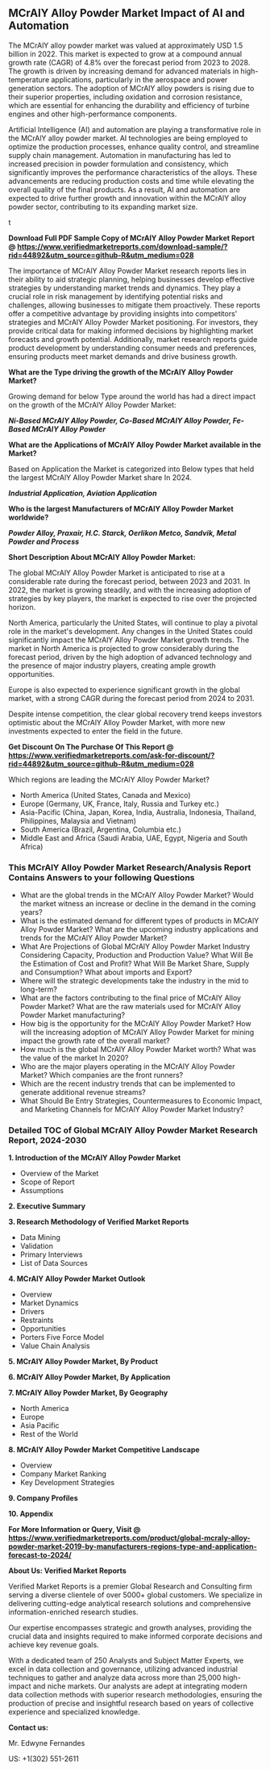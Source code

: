 <h2>MCrAlY Alloy Powder Market Impact of AI and Automation</h2><p>The MCrAlY alloy powder market was valued at approximately USD 1.5 billion in 2022. This market is expected to grow at a compound annual growth rate (CAGR) of 4.8% over the forecast period from 2023 to 2028. The growth is driven by increasing demand for advanced materials in high-temperature applications, particularly in the aerospace and power generation sectors. The adoption of MCrAlY alloy powders is rising due to their superior properties, including oxidation and corrosion resistance, which are essential for enhancing the durability and efficiency of turbine engines and other high-performance components.</p><p>Artificial Intelligence (AI) and automation are playing a transformative role in the MCrAlY alloy powder market. AI technologies are being employed to optimize the production processes, enhance quality control, and streamline supply chain management. Automation in manufacturing has led to increased precision in powder formulation and consistency, which significantly improves the performance characteristics of the alloys. These advancements are reducing production costs and time while elevating the overall quality of the final products. As a result, AI and automation are expected to drive further growth and innovation within the MCrAlY alloy powder sector, contributing to its expanding market size.</p>t</p><p id="" class=""><strong>Download Full PDF Sample Copy of MCrAlY Alloy Powder Market Report @ <a href="https://www.verifiedmarketreports.com/download-sample/?rid=44892&utm_source=github-R&utm_medium=028" target="_blank">https://www.verifiedmarketreports.com/download-sample/?rid=44892&utm_source=github-R&utm_medium=028</a></strong></p><p>The importance of&nbsp;MCrAlY Alloy Powder Market research reports lies in their ability to aid strategic planning, helping businesses develop effective strategies by understanding market trends and dynamics. They play a crucial role in risk management by identifying potential risks and challenges, allowing businesses to mitigate them proactively. These reports offer a competitive advantage by providing insights into competitors' strategies and MCrAlY Alloy Powder Market positioning. For investors, they provide critical data for making informed decisions by highlighting market forecasts and growth potential. Additionally, market research reports guide product development by understanding consumer needs and preferences, ensuring products meet market demands and drive business growth.</p><p><strong>What are the&nbsp;Type driving the growth of the MCrAlY Alloy Powder Market?</strong></p><p id="" class="">Growing demand for below Type around the world has had a direct impact on the growth of the MCrAlY Alloy Powder Market:</p><em><strong>Ni-Based MCrAlY Alloy Powder, Co-Based MCrAlY Alloy Powder, Fe-Based MCrAlY Alloy Powder</strong></em></p><strong>What are the&nbsp;Applications&nbsp;of MCrAlY Alloy Powder Market available in the Market?</strong></p><p id="" class="">Based on Application the Market is categorized into Below types that held the largest MCrAlY Alloy Powder Market share In 2024.</p><em><strong>Industrial Application, Aviation Application</strong></em></p><strong>Who is the largest Manufacturers of MCrAlY Alloy Powder Market worldwide?</strong></p><p><em><strong>Powder Alloy, Praxair, H.C. Starck, Oerlikon Metco, Sandvik, Metal Powder and Process</strong></em></p><p id="" class=""><strong>Short Description About MCrAlY Alloy Powder Market:</strong></p><p>The global MCrAlY Alloy Powder Market is anticipated to rise at a considerable rate during the forecast period, between 2023 and 2031. In 2022, the market is growing steadily, and with the increasing adoption of strategies by key players, the market is expected to rise over the projected horizon.</p><p>North America, particularly the United States, will continue to play a pivotal role in the market's development. Any changes in the United States could significantly impact the MCrAlY Alloy Powder Market growth trends. The market in North America is projected to grow considerably during the forecast period, driven by the high adoption of advanced technology and the presence of major industry players, creating ample growth opportunities.</p><p>Europe is also expected to experience significant growth in the global market, with a strong CAGR during the forecast period from 2024 to 2031.</p><p>Despite intense competition, the clear global recovery trend keeps investors optimistic about the MCrAlY Alloy Powder Market, with more new investments expected to enter the field in the future.</p><p id="" class=""><strong>Get Discount On The Purchase Of This Report @ <a href="https://www.verifiedmarketreports.com/ask-for-discount/?rid=44892&utm_source=github-R&utm_medium=028" target="_blank">https://www.verifiedmarketreports.com/ask-for-discount/?rid=44892&utm_source=github-R&utm_medium=028</a></strong></p>Which regions are leading the MCrAlY Alloy Powder Market?</p><ul><li>North America (United States, Canada and Mexico)</li><li>Europe (Germany, UK, France, Italy, Russia and Turkey etc.)</li><li>Asia-Pacific (China, Japan, Korea, India, Australia, Indonesia, Thailand, Philippines, Malaysia and Vietnam)</li><li>South America (Brazil, Argentina, Columbia etc.)</li><li>Middle East and Africa (Saudi Arabia, UAE, Egypt, Nigeria and South Africa)</li></ul><h3 id="" class="">This MCrAlY Alloy Powder Market Research/Analysis Report Contains Answers to your following Questions</h3><ul><li>What are the global trends in the MCrAlY Alloy Powder Market? Would the market witness an increase or decline in the demand in the coming years?</li><li>What is the estimated demand for different types of products in MCrAlY Alloy Powder Market? What are the upcoming industry applications and trends for the MCrAlY Alloy Powder Market?</li><li>What Are Projections of Global MCrAlY Alloy Powder Market Industry Considering Capacity, Production and Production Value? What Will Be the Estimation of Cost and Profit? What Will Be Market Share, Supply and Consumption? What about imports and Export?</li><li>Where will the strategic developments take the industry in the mid to long-term?</li><li>What are the factors contributing to the final price of MCrAlY Alloy Powder Market? What are the raw materials used for MCrAlY Alloy Powder Market manufacturing?</li><li>How big is the opportunity for the MCrAlY Alloy Powder Market? How will the increasing adoption of MCrAlY Alloy Powder Market for mining impact the growth rate of the overall market?</li><li>How much is the global MCrAlY Alloy Powder Market worth? What was the value of the market In 2020?</li><li>Who are the major players operating in the MCrAlY Alloy Powder Market? Which companies are the front runners?</li><li>Which are the recent industry trends that can be implemented to generate additional revenue streams?</li><li>What Should Be Entry Strategies, Countermeasures to Economic Impact, and Marketing Channels for MCrAlY Alloy Powder Market Industry?</li></ul><h3 id="" class="">Detailed TOC of Global MCrAlY Alloy Powder Market Research Report, 2024-2030</h3><p id="" class=""><strong>1. Introduction of the MCrAlY Alloy Powder Market</strong></p><ul><li>Overview of the Market</li><li>Scope of Report</li><li>Assumptions</li></ul><p id="" class=""><strong>2. Executive Summary</strong></p><p id="" class=""><strong>3. Research Methodology of Verified Market Reports</strong></p><ul><li>Data Mining</li><li>Validation</li><li>Primary Interviews</li><li>List of Data Sources</li></ul><p id="" class=""><strong>4. MCrAlY Alloy Powder Market Outlook</strong></p><ul><li>Overview</li><li>Market Dynamics</li><li>Drivers</li><li>Restraints</li><li>Opportunities</li><li>Porters Five Force Model</li><li>Value Chain Analysis</li></ul><p id="" class=""><strong>5. MCrAlY Alloy Powder Market, By Product</strong></p><p id="" class=""><strong>6. MCrAlY Alloy Powder Market, By Application</strong></p><p id="" class=""><strong>7. MCrAlY Alloy Powder Market, By Geography</strong></p><ul><li>North America</li><li>Europe</li><li>Asia Pacific</li><li>Rest of the World</li></ul><p id="" class=""><strong>8. MCrAlY Alloy Powder Market Competitive Landscape</strong></p><ul><li>Overview</li><li>Company Market Ranking</li><li>Key Development Strategies</li></ul><p id="" class=""><strong>9. Company Profiles</strong></p><p id="" class=""><strong>10. Appendix</strong></p><p id="" class=""><strong>For More Information or Query, Visit @ <a href="https://www.verifiedmarketreports.com/product/global-mcraly-alloy-powder-market-2019-by-manufacturers-regions-type-and-application-forecast-to-2024/" target="_blank">https://www.verifiedmarketreports.com/product/global-mcraly-alloy-powder-market-2019-by-manufacturers-regions-type-and-application-forecast-to-2024/</a></strong></p><p id="" class=""><strong>About Us: Verified Market Reports</strong></p><p id="" class="">Verified Market Reports is a premier Global Research and Consulting firm serving a diverse clientele of over 5000+ global customers. We specialize in delivering cutting-edge analytical research solutions and comprehensive information-enriched research studies.</p><p id="" class="">Our expertise encompasses strategic and growth analyses, providing the crucial data and insights required to make informed corporate decisions and achieve key revenue goals.</p><p id="" class="">With a dedicated team of 250 Analysts and Subject Matter Experts, we excel in data collection and governance, utilizing advanced industrial techniques to gather and analyze data across more than 25,000 high-impact and niche markets. Our analysts are adept at integrating modern data collection methods with superior research methodologies, ensuring the production of precise and insightful research based on years of collective experience and specialized knowledge.</p><p id="" class=""><strong>Contact us:</strong></p><p id="" class="">Mr. Edwyne Fernandes</p><p id="" class="">US: +1(302) 551-2611</p>